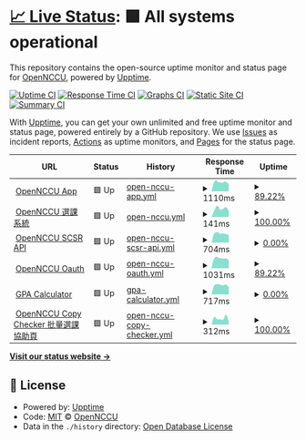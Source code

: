 # [📈 Live Status](https://OpenNCCU.github.io/status): <!--live status--> **🟩 All systems operational**

This repository contains the open-source uptime monitor and status page for [OpenNCCU](https://opennccu.com), powered by [Upptime](https://github.com/upptime/upptime).

[![Uptime CI](https://github.com/OpenNCCU/status/workflows/Uptime%20CI/badge.svg)](https://github.com/OpenNCCU/status/actions?query=workflow%3A%22Uptime+CI%22)
[![Response Time CI](https://github.com/OpenNCCU/status/workflows/Response%20Time%20CI/badge.svg)](https://github.com/OpenNCCU/status/actions?query=workflow%3A%22Response+Time+CI%22)
[![Graphs CI](https://github.com/OpenNCCU/status/workflows/Graphs%20CI/badge.svg)](https://github.com/OpenNCCU/status/actions?query=workflow%3A%22Graphs+CI%22)
[![Static Site CI](https://github.com/OpenNCCU/status/workflows/Static%20Site%20CI/badge.svg)](https://github.com/OpenNCCU/status/actions?query=workflow%3A%22Static+Site+CI%22)
[![Summary CI](https://github.com/OpenNCCU/status/workflows/Summary%20CI/badge.svg)](https://github.com/OpenNCCU/status/actions?query=workflow%3A%22Summary+CI%22)

With [Upptime](https://upptime.js.org), you can get your own unlimited and free uptime monitor and status page, powered entirely by a GitHub repository. We use [Issues](https://github.com/OpenNCCU/status/issues) as incident reports, [Actions](https://github.com/OpenNCCU/status/actions) as uptime monitors, and [Pages](https://OpenNCCU.github.io/status) for the status page.

<!--start: status pages-->
<!-- This summary is generated by Upptime (https://github.com/upptime/upptime) -->
<!-- Do not edit this manually, your changes will be overwritten -->
<!-- prettier-ignore -->
| URL | Status | History | Response Time | Uptime |
| --- | ------ | ------- | ------------- | ------ |
| <img alt="" src="https://icons.duckduckgo.com/ip3/opennccu.com.ico" height="13"> [OpenNCCU App](https://opennccu.com) | 🟩 Up | [open-nccu-app.yml](https://github.com/OpenNCCU/status/commits/HEAD/history/open-nccu-app.yml) | <details><summary><img alt="Response time graph" src="./graphs/open-nccu-app/response-time-week.png" height="20"> 1110ms</summary><br><a href="https://OpenNCCU.github.io/status/history/open-nccu-app"><img alt="Response time 1289" src="https://img.shields.io/endpoint?url=https%3A%2F%2Fraw.githubusercontent.com%2FOpenNCCU%2Fstatus%2FHEAD%2Fapi%2Fopen-nccu-app%2Fresponse-time.json"></a><br><a href="https://OpenNCCU.github.io/status/history/open-nccu-app"><img alt="24-hour response time 878" src="https://img.shields.io/endpoint?url=https%3A%2F%2Fraw.githubusercontent.com%2FOpenNCCU%2Fstatus%2FHEAD%2Fapi%2Fopen-nccu-app%2Fresponse-time-day.json"></a><br><a href="https://OpenNCCU.github.io/status/history/open-nccu-app"><img alt="7-day response time 1110" src="https://img.shields.io/endpoint?url=https%3A%2F%2Fraw.githubusercontent.com%2FOpenNCCU%2Fstatus%2FHEAD%2Fapi%2Fopen-nccu-app%2Fresponse-time-week.json"></a><br><a href="https://OpenNCCU.github.io/status/history/open-nccu-app"><img alt="30-day response time 1049" src="https://img.shields.io/endpoint?url=https%3A%2F%2Fraw.githubusercontent.com%2FOpenNCCU%2Fstatus%2FHEAD%2Fapi%2Fopen-nccu-app%2Fresponse-time-month.json"></a><br><a href="https://OpenNCCU.github.io/status/history/open-nccu-app"><img alt="1-year response time 1289" src="https://img.shields.io/endpoint?url=https%3A%2F%2Fraw.githubusercontent.com%2FOpenNCCU%2Fstatus%2FHEAD%2Fapi%2Fopen-nccu-app%2Fresponse-time-year.json"></a></details> | <details><summary><a href="https://OpenNCCU.github.io/status/history/open-nccu-app">89.22%</a></summary><a href="https://OpenNCCU.github.io/status/history/open-nccu-app"><img alt="All-time uptime 97.69%" src="https://img.shields.io/endpoint?url=https%3A%2F%2Fraw.githubusercontent.com%2FOpenNCCU%2Fstatus%2FHEAD%2Fapi%2Fopen-nccu-app%2Fuptime.json"></a><br><a href="https://OpenNCCU.github.io/status/history/open-nccu-app"><img alt="24-hour uptime 100.00%" src="https://img.shields.io/endpoint?url=https%3A%2F%2Fraw.githubusercontent.com%2FOpenNCCU%2Fstatus%2FHEAD%2Fapi%2Fopen-nccu-app%2Fuptime-day.json"></a><br><a href="https://OpenNCCU.github.io/status/history/open-nccu-app"><img alt="7-day uptime 89.22%" src="https://img.shields.io/endpoint?url=https%3A%2F%2Fraw.githubusercontent.com%2FOpenNCCU%2Fstatus%2FHEAD%2Fapi%2Fopen-nccu-app%2Fuptime-week.json"></a><br><a href="https://OpenNCCU.github.io/status/history/open-nccu-app"><img alt="30-day uptime 89.68%" src="https://img.shields.io/endpoint?url=https%3A%2F%2Fraw.githubusercontent.com%2FOpenNCCU%2Fstatus%2FHEAD%2Fapi%2Fopen-nccu-app%2Fuptime-month.json"></a><br><a href="https://OpenNCCU.github.io/status/history/open-nccu-app"><img alt="1-year uptime 97.69%" src="https://img.shields.io/endpoint?url=https%3A%2F%2Fraw.githubusercontent.com%2FOpenNCCU%2Fstatus%2FHEAD%2Fapi%2Fopen-nccu-app%2Fuptime-year.json"></a></details>
| <img alt="" src="https://icons.duckduckgo.com/ip3/course.opennccu.com.ico" height="13"> [OpenNCCU 選課系統](https://course.opennccu.com) | 🟩 Up | [open-nccu.yml](https://github.com/OpenNCCU/status/commits/HEAD/history/open-nccu.yml) | <details><summary><img alt="Response time graph" src="./graphs/open-nccu/response-time-week.png" height="20"> 141ms</summary><br><a href="https://OpenNCCU.github.io/status/history/open-nccu"><img alt="Response time 1363" src="https://img.shields.io/endpoint?url=https%3A%2F%2Fraw.githubusercontent.com%2FOpenNCCU%2Fstatus%2FHEAD%2Fapi%2Fopen-nccu%2Fresponse-time.json"></a><br><a href="https://OpenNCCU.github.io/status/history/open-nccu"><img alt="24-hour response time 101" src="https://img.shields.io/endpoint?url=https%3A%2F%2Fraw.githubusercontent.com%2FOpenNCCU%2Fstatus%2FHEAD%2Fapi%2Fopen-nccu%2Fresponse-time-day.json"></a><br><a href="https://OpenNCCU.github.io/status/history/open-nccu"><img alt="7-day response time 141" src="https://img.shields.io/endpoint?url=https%3A%2F%2Fraw.githubusercontent.com%2FOpenNCCU%2Fstatus%2FHEAD%2Fapi%2Fopen-nccu%2Fresponse-time-week.json"></a><br><a href="https://OpenNCCU.github.io/status/history/open-nccu"><img alt="30-day response time 157" src="https://img.shields.io/endpoint?url=https%3A%2F%2Fraw.githubusercontent.com%2FOpenNCCU%2Fstatus%2FHEAD%2Fapi%2Fopen-nccu%2Fresponse-time-month.json"></a><br><a href="https://OpenNCCU.github.io/status/history/open-nccu"><img alt="1-year response time 1363" src="https://img.shields.io/endpoint?url=https%3A%2F%2Fraw.githubusercontent.com%2FOpenNCCU%2Fstatus%2FHEAD%2Fapi%2Fopen-nccu%2Fresponse-time-year.json"></a></details> | <details><summary><a href="https://OpenNCCU.github.io/status/history/open-nccu">100.00%</a></summary><a href="https://OpenNCCU.github.io/status/history/open-nccu"><img alt="All-time uptime 99.25%" src="https://img.shields.io/endpoint?url=https%3A%2F%2Fraw.githubusercontent.com%2FOpenNCCU%2Fstatus%2FHEAD%2Fapi%2Fopen-nccu%2Fuptime.json"></a><br><a href="https://OpenNCCU.github.io/status/history/open-nccu"><img alt="24-hour uptime 100.00%" src="https://img.shields.io/endpoint?url=https%3A%2F%2Fraw.githubusercontent.com%2FOpenNCCU%2Fstatus%2FHEAD%2Fapi%2Fopen-nccu%2Fuptime-day.json"></a><br><a href="https://OpenNCCU.github.io/status/history/open-nccu"><img alt="7-day uptime 100.00%" src="https://img.shields.io/endpoint?url=https%3A%2F%2Fraw.githubusercontent.com%2FOpenNCCU%2Fstatus%2FHEAD%2Fapi%2Fopen-nccu%2Fuptime-week.json"></a><br><a href="https://OpenNCCU.github.io/status/history/open-nccu"><img alt="30-day uptime 100.00%" src="https://img.shields.io/endpoint?url=https%3A%2F%2Fraw.githubusercontent.com%2FOpenNCCU%2Fstatus%2FHEAD%2Fapi%2Fopen-nccu%2Fuptime-month.json"></a><br><a href="https://OpenNCCU.github.io/status/history/open-nccu"><img alt="1-year uptime 99.25%" src="https://img.shields.io/endpoint?url=https%3A%2F%2Fraw.githubusercontent.com%2FOpenNCCU%2Fstatus%2FHEAD%2Fapi%2Fopen-nccu%2Fuptime-year.json"></a></details>
| <img alt="" src="https://icons.duckduckgo.com/ip3/api-course.opennccu.com.ico" height="13"> [OpenNCCU SCSR API](https://api-course.opennccu.com/) | 🟩 Up | [open-nccu-scsr-api.yml](https://github.com/OpenNCCU/status/commits/HEAD/history/open-nccu-scsr-api.yml) | <details><summary><img alt="Response time graph" src="./graphs/open-nccu-scsr-api/response-time-week.png" height="20"> 704ms</summary><br><a href="https://OpenNCCU.github.io/status/history/open-nccu-scsr-api"><img alt="Response time 724" src="https://img.shields.io/endpoint?url=https%3A%2F%2Fraw.githubusercontent.com%2FOpenNCCU%2Fstatus%2FHEAD%2Fapi%2Fopen-nccu-scsr-api%2Fresponse-time.json"></a><br><a href="https://OpenNCCU.github.io/status/history/open-nccu-scsr-api"><img alt="24-hour response time 658" src="https://img.shields.io/endpoint?url=https%3A%2F%2Fraw.githubusercontent.com%2FOpenNCCU%2Fstatus%2FHEAD%2Fapi%2Fopen-nccu-scsr-api%2Fresponse-time-day.json"></a><br><a href="https://OpenNCCU.github.io/status/history/open-nccu-scsr-api"><img alt="7-day response time 704" src="https://img.shields.io/endpoint?url=https%3A%2F%2Fraw.githubusercontent.com%2FOpenNCCU%2Fstatus%2FHEAD%2Fapi%2Fopen-nccu-scsr-api%2Fresponse-time-week.json"></a><br><a href="https://OpenNCCU.github.io/status/history/open-nccu-scsr-api"><img alt="30-day response time 726" src="https://img.shields.io/endpoint?url=https%3A%2F%2Fraw.githubusercontent.com%2FOpenNCCU%2Fstatus%2FHEAD%2Fapi%2Fopen-nccu-scsr-api%2Fresponse-time-month.json"></a><br><a href="https://OpenNCCU.github.io/status/history/open-nccu-scsr-api"><img alt="1-year response time 724" src="https://img.shields.io/endpoint?url=https%3A%2F%2Fraw.githubusercontent.com%2FOpenNCCU%2Fstatus%2FHEAD%2Fapi%2Fopen-nccu-scsr-api%2Fresponse-time-year.json"></a></details> | <details><summary><a href="https://OpenNCCU.github.io/status/history/open-nccu-scsr-api">0.00%</a></summary><a href="https://OpenNCCU.github.io/status/history/open-nccu-scsr-api"><img alt="All-time uptime 64.79%" src="https://img.shields.io/endpoint?url=https%3A%2F%2Fraw.githubusercontent.com%2FOpenNCCU%2Fstatus%2FHEAD%2Fapi%2Fopen-nccu-scsr-api%2Fuptime.json"></a><br><a href="https://OpenNCCU.github.io/status/history/open-nccu-scsr-api"><img alt="24-hour uptime 0.01%" src="https://img.shields.io/endpoint?url=https%3A%2F%2Fraw.githubusercontent.com%2FOpenNCCU%2Fstatus%2FHEAD%2Fapi%2Fopen-nccu-scsr-api%2Fuptime-day.json"></a><br><a href="https://OpenNCCU.github.io/status/history/open-nccu-scsr-api"><img alt="7-day uptime 0.00%" src="https://img.shields.io/endpoint?url=https%3A%2F%2Fraw.githubusercontent.com%2FOpenNCCU%2Fstatus%2FHEAD%2Fapi%2Fopen-nccu-scsr-api%2Fuptime-week.json"></a><br><a href="https://OpenNCCU.github.io/status/history/open-nccu-scsr-api"><img alt="30-day uptime 60.90%" src="https://img.shields.io/endpoint?url=https%3A%2F%2Fraw.githubusercontent.com%2FOpenNCCU%2Fstatus%2FHEAD%2Fapi%2Fopen-nccu-scsr-api%2Fuptime-month.json"></a><br><a href="https://OpenNCCU.github.io/status/history/open-nccu-scsr-api"><img alt="1-year uptime 64.79%" src="https://img.shields.io/endpoint?url=https%3A%2F%2Fraw.githubusercontent.com%2FOpenNCCU%2Fstatus%2FHEAD%2Fapi%2Fopen-nccu-scsr-api%2Fuptime-year.json"></a></details>
| <img alt="" src="https://icons.duckduckgo.com/ip3/oauth.opennccu.com.ico" height="13"> [OpenNCCU Oauth](https://oauth.opennccu.com/api/status) | 🟩 Up | [open-nccu-oauth.yml](https://github.com/OpenNCCU/status/commits/HEAD/history/open-nccu-oauth.yml) | <details><summary><img alt="Response time graph" src="./graphs/open-nccu-oauth/response-time-week.png" height="20"> 1031ms</summary><br><a href="https://OpenNCCU.github.io/status/history/open-nccu-oauth"><img alt="Response time 919" src="https://img.shields.io/endpoint?url=https%3A%2F%2Fraw.githubusercontent.com%2FOpenNCCU%2Fstatus%2FHEAD%2Fapi%2Fopen-nccu-oauth%2Fresponse-time.json"></a><br><a href="https://OpenNCCU.github.io/status/history/open-nccu-oauth"><img alt="24-hour response time 835" src="https://img.shields.io/endpoint?url=https%3A%2F%2Fraw.githubusercontent.com%2FOpenNCCU%2Fstatus%2FHEAD%2Fapi%2Fopen-nccu-oauth%2Fresponse-time-day.json"></a><br><a href="https://OpenNCCU.github.io/status/history/open-nccu-oauth"><img alt="7-day response time 1031" src="https://img.shields.io/endpoint?url=https%3A%2F%2Fraw.githubusercontent.com%2FOpenNCCU%2Fstatus%2FHEAD%2Fapi%2Fopen-nccu-oauth%2Fresponse-time-week.json"></a><br><a href="https://OpenNCCU.github.io/status/history/open-nccu-oauth"><img alt="30-day response time 930" src="https://img.shields.io/endpoint?url=https%3A%2F%2Fraw.githubusercontent.com%2FOpenNCCU%2Fstatus%2FHEAD%2Fapi%2Fopen-nccu-oauth%2Fresponse-time-month.json"></a><br><a href="https://OpenNCCU.github.io/status/history/open-nccu-oauth"><img alt="1-year response time 919" src="https://img.shields.io/endpoint?url=https%3A%2F%2Fraw.githubusercontent.com%2FOpenNCCU%2Fstatus%2FHEAD%2Fapi%2Fopen-nccu-oauth%2Fresponse-time-year.json"></a></details> | <details><summary><a href="https://OpenNCCU.github.io/status/history/open-nccu-oauth">89.22%</a></summary><a href="https://OpenNCCU.github.io/status/history/open-nccu-oauth"><img alt="All-time uptime 94.66%" src="https://img.shields.io/endpoint?url=https%3A%2F%2Fraw.githubusercontent.com%2FOpenNCCU%2Fstatus%2FHEAD%2Fapi%2Fopen-nccu-oauth%2Fuptime.json"></a><br><a href="https://OpenNCCU.github.io/status/history/open-nccu-oauth"><img alt="24-hour uptime 100.00%" src="https://img.shields.io/endpoint?url=https%3A%2F%2Fraw.githubusercontent.com%2FOpenNCCU%2Fstatus%2FHEAD%2Fapi%2Fopen-nccu-oauth%2Fuptime-day.json"></a><br><a href="https://OpenNCCU.github.io/status/history/open-nccu-oauth"><img alt="7-day uptime 89.22%" src="https://img.shields.io/endpoint?url=https%3A%2F%2Fraw.githubusercontent.com%2FOpenNCCU%2Fstatus%2FHEAD%2Fapi%2Fopen-nccu-oauth%2Fuptime-week.json"></a><br><a href="https://OpenNCCU.github.io/status/history/open-nccu-oauth"><img alt="30-day uptime 91.49%" src="https://img.shields.io/endpoint?url=https%3A%2F%2Fraw.githubusercontent.com%2FOpenNCCU%2Fstatus%2FHEAD%2Fapi%2Fopen-nccu-oauth%2Fuptime-month.json"></a><br><a href="https://OpenNCCU.github.io/status/history/open-nccu-oauth"><img alt="1-year uptime 94.66%" src="https://img.shields.io/endpoint?url=https%3A%2F%2Fraw.githubusercontent.com%2FOpenNCCU%2Fstatus%2FHEAD%2Fapi%2Fopen-nccu-oauth%2Fuptime-year.json"></a></details>
| <img alt="" src="https://icons.duckduckgo.com/ip3/gpa-calc.opennccu.com.ico" height="13"> [GPA Calculator](https://gpa-calc.opennccu.com/api/gpa) | 🟩 Up | [gpa-calculator.yml](https://github.com/OpenNCCU/status/commits/HEAD/history/gpa-calculator.yml) | <details><summary><img alt="Response time graph" src="./graphs/gpa-calculator/response-time-week.png" height="20"> 717ms</summary><br><a href="https://OpenNCCU.github.io/status/history/gpa-calculator"><img alt="Response time 718" src="https://img.shields.io/endpoint?url=https%3A%2F%2Fraw.githubusercontent.com%2FOpenNCCU%2Fstatus%2FHEAD%2Fapi%2Fgpa-calculator%2Fresponse-time.json"></a><br><a href="https://OpenNCCU.github.io/status/history/gpa-calculator"><img alt="24-hour response time 629" src="https://img.shields.io/endpoint?url=https%3A%2F%2Fraw.githubusercontent.com%2FOpenNCCU%2Fstatus%2FHEAD%2Fapi%2Fgpa-calculator%2Fresponse-time-day.json"></a><br><a href="https://OpenNCCU.github.io/status/history/gpa-calculator"><img alt="7-day response time 717" src="https://img.shields.io/endpoint?url=https%3A%2F%2Fraw.githubusercontent.com%2FOpenNCCU%2Fstatus%2FHEAD%2Fapi%2Fgpa-calculator%2Fresponse-time-week.json"></a><br><a href="https://OpenNCCU.github.io/status/history/gpa-calculator"><img alt="30-day response time 723" src="https://img.shields.io/endpoint?url=https%3A%2F%2Fraw.githubusercontent.com%2FOpenNCCU%2Fstatus%2FHEAD%2Fapi%2Fgpa-calculator%2Fresponse-time-month.json"></a><br><a href="https://OpenNCCU.github.io/status/history/gpa-calculator"><img alt="1-year response time 718" src="https://img.shields.io/endpoint?url=https%3A%2F%2Fraw.githubusercontent.com%2FOpenNCCU%2Fstatus%2FHEAD%2Fapi%2Fgpa-calculator%2Fresponse-time-year.json"></a></details> | <details><summary><a href="https://OpenNCCU.github.io/status/history/gpa-calculator">0.00%</a></summary><a href="https://OpenNCCU.github.io/status/history/gpa-calculator"><img alt="All-time uptime 64.76%" src="https://img.shields.io/endpoint?url=https%3A%2F%2Fraw.githubusercontent.com%2FOpenNCCU%2Fstatus%2FHEAD%2Fapi%2Fgpa-calculator%2Fuptime.json"></a><br><a href="https://OpenNCCU.github.io/status/history/gpa-calculator"><img alt="24-hour uptime 0.01%" src="https://img.shields.io/endpoint?url=https%3A%2F%2Fraw.githubusercontent.com%2FOpenNCCU%2Fstatus%2FHEAD%2Fapi%2Fgpa-calculator%2Fuptime-day.json"></a><br><a href="https://OpenNCCU.github.io/status/history/gpa-calculator"><img alt="7-day uptime 0.00%" src="https://img.shields.io/endpoint?url=https%3A%2F%2Fraw.githubusercontent.com%2FOpenNCCU%2Fstatus%2FHEAD%2Fapi%2Fgpa-calculator%2Fuptime-week.json"></a><br><a href="https://OpenNCCU.github.io/status/history/gpa-calculator"><img alt="30-day uptime 60.90%" src="https://img.shields.io/endpoint?url=https%3A%2F%2Fraw.githubusercontent.com%2FOpenNCCU%2Fstatus%2FHEAD%2Fapi%2Fgpa-calculator%2Fuptime-month.json"></a><br><a href="https://OpenNCCU.github.io/status/history/gpa-calculator"><img alt="1-year uptime 64.76%" src="https://img.shields.io/endpoint?url=https%3A%2F%2Fraw.githubusercontent.com%2FOpenNCCU%2Fstatus%2FHEAD%2Fapi%2Fgpa-calculator%2Fuptime-year.json"></a></details>
| <img alt="" src="https://icons.duckduckgo.com/ip3/copy-checker.opennccu.com.ico" height="13"> [OpenNCCU Copy Checker 批量選課協助頁](https://copy-checker.opennccu.com) | 🟩 Up | [open-nccu-copy-checker.yml](https://github.com/OpenNCCU/status/commits/HEAD/history/open-nccu-copy-checker.yml) | <details><summary><img alt="Response time graph" src="./graphs/open-nccu-copy-checker/response-time-week.png" height="20"> 312ms</summary><br><a href="https://OpenNCCU.github.io/status/history/open-nccu-copy-checker"><img alt="Response time 328" src="https://img.shields.io/endpoint?url=https%3A%2F%2Fraw.githubusercontent.com%2FOpenNCCU%2Fstatus%2FHEAD%2Fapi%2Fopen-nccu-copy-checker%2Fresponse-time.json"></a><br><a href="https://OpenNCCU.github.io/status/history/open-nccu-copy-checker"><img alt="24-hour response time 166" src="https://img.shields.io/endpoint?url=https%3A%2F%2Fraw.githubusercontent.com%2FOpenNCCU%2Fstatus%2FHEAD%2Fapi%2Fopen-nccu-copy-checker%2Fresponse-time-day.json"></a><br><a href="https://OpenNCCU.github.io/status/history/open-nccu-copy-checker"><img alt="7-day response time 312" src="https://img.shields.io/endpoint?url=https%3A%2F%2Fraw.githubusercontent.com%2FOpenNCCU%2Fstatus%2FHEAD%2Fapi%2Fopen-nccu-copy-checker%2Fresponse-time-week.json"></a><br><a href="https://OpenNCCU.github.io/status/history/open-nccu-copy-checker"><img alt="30-day response time 333" src="https://img.shields.io/endpoint?url=https%3A%2F%2Fraw.githubusercontent.com%2FOpenNCCU%2Fstatus%2FHEAD%2Fapi%2Fopen-nccu-copy-checker%2Fresponse-time-month.json"></a><br><a href="https://OpenNCCU.github.io/status/history/open-nccu-copy-checker"><img alt="1-year response time 328" src="https://img.shields.io/endpoint?url=https%3A%2F%2Fraw.githubusercontent.com%2FOpenNCCU%2Fstatus%2FHEAD%2Fapi%2Fopen-nccu-copy-checker%2Fresponse-time-year.json"></a></details> | <details><summary><a href="https://OpenNCCU.github.io/status/history/open-nccu-copy-checker">100.00%</a></summary><a href="https://OpenNCCU.github.io/status/history/open-nccu-copy-checker"><img alt="All-time uptime 100.00%" src="https://img.shields.io/endpoint?url=https%3A%2F%2Fraw.githubusercontent.com%2FOpenNCCU%2Fstatus%2FHEAD%2Fapi%2Fopen-nccu-copy-checker%2Fuptime.json"></a><br><a href="https://OpenNCCU.github.io/status/history/open-nccu-copy-checker"><img alt="24-hour uptime 100.00%" src="https://img.shields.io/endpoint?url=https%3A%2F%2Fraw.githubusercontent.com%2FOpenNCCU%2Fstatus%2FHEAD%2Fapi%2Fopen-nccu-copy-checker%2Fuptime-day.json"></a><br><a href="https://OpenNCCU.github.io/status/history/open-nccu-copy-checker"><img alt="7-day uptime 100.00%" src="https://img.shields.io/endpoint?url=https%3A%2F%2Fraw.githubusercontent.com%2FOpenNCCU%2Fstatus%2FHEAD%2Fapi%2Fopen-nccu-copy-checker%2Fuptime-week.json"></a><br><a href="https://OpenNCCU.github.io/status/history/open-nccu-copy-checker"><img alt="30-day uptime 100.00%" src="https://img.shields.io/endpoint?url=https%3A%2F%2Fraw.githubusercontent.com%2FOpenNCCU%2Fstatus%2FHEAD%2Fapi%2Fopen-nccu-copy-checker%2Fuptime-month.json"></a><br><a href="https://OpenNCCU.github.io/status/history/open-nccu-copy-checker"><img alt="1-year uptime 100.00%" src="https://img.shields.io/endpoint?url=https%3A%2F%2Fraw.githubusercontent.com%2FOpenNCCU%2Fstatus%2FHEAD%2Fapi%2Fopen-nccu-copy-checker%2Fuptime-year.json"></a></details>

<!--end: status pages-->

[**Visit our status website →**](https://OpenNCCU.github.io/status)

## 📄 License

- Powered by: [Upptime](https://github.com/upptime/upptime)
- Code: [MIT](./LICENSE) © [OpenNCCU](https://opennccu.com)
- Data in the `./history` directory: [Open Database License](https://opendatacommons.org/licenses/odbl/1-0/)
